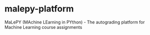 # malepy-platform
MaLePY (MAchine LEarning in PYthon) - The autograding platform for Machine Learning course assignments
